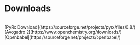 <h1>Downloads</h1></br>
[PyRx Download](https://sourceforge.net/projects/pyrx/files/0.8/)
</br>
[Avogadro 2](https://www.openchemistry.org/downloads/)
</br>
[Openbabel](https://sourceforge.net/projects/openbabel/)
